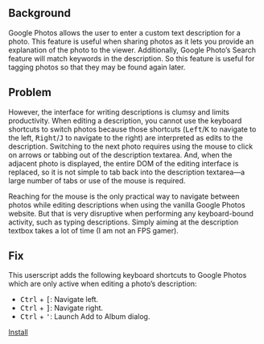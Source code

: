 ## Background

Google Photos allows the user to enter a custom text description for a photo. This feature is useful when sharing photos as it lets you provide an explanation of the photo to the viewer. Additionally, Google Photo’s Search feature will match keywords in the description. So this feature is useful for tagging photos so that they may be found again later.

## Problem

However, the interface for writing descriptions is clumsy and limits productivity. When editing a description, you cannot use the keyboard shortcuts to switch photos because those shortcuts (<kbd>Left</kbd>/<kbd>K</kbd> to navigate to the left, <kbd>Right</kbd>/<kbd>J</kbd> to navigate to the right) are interpreted as edits to the description. Switching to the next photo requires using the mouse to click on arrows or tabbing out of the description textarea. And, when the adjacent photo is displayed, the entire DOM of the editing interface is replaced, so it is not simple to tab back into the description textarea—a large number of tabs or use of the mouse is required.

Reaching for the mouse is the only practical way to navigate between photos while editing descriptions when using the vanilla Google Photos website. But that is very disruptive when performing any keyboard-bound activity, such as typing descriptions. Simply aiming at the description textbox takes a lot of time (I am not an FPS gamer).

## Fix

This userscript adds the following keyboard shortcuts to Google Photos which are only active when editing a photo’s description:

* <kbd>Ctrl</kbd> + <kbd>\[</kbd>: Navigate left.
* <kbd>Ctrl</kbd> + <kbd>\]</kbd>: Navigate right.
* <kbd>Ctrl</kbd> + <kbd>'</kbd>: Launch Add to Album dialog.

[Install](binki-google-photos-navigation.user.js?raw=1)
